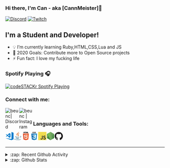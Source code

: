 ### Hi there, I'm Can - aka [CannMeister]👋

[![Discord](https://img.shields.io/discord/746155721392914442?color=%237289da&label=MY%20DISCORD&logo=Discord&style=for-the-badge)](https://discord.gg/ahWKcDg)
[![Twitch](https://img.shields.io/badge/twitch-%239146FF.svg?&style=for-the-badge&logo=twitch&logoColor=white)](https://www.twitch.tv/404beunc)



## I'm a Student and Developer!

- 💡 I’m currently learning Ruby,HTML,CSS,Lua and JS
- 🥅 2020 Goals: Contribute more to Open Source projects
- ⚡ Fun fact: I love my fucking life

### Spotify Playing 🎧
[<img src="https://novatorem.cankcygt.vercel.app/api/spotify-playing" alt="codeSTACKr Spotify Playing" width="350" />](https://open.spotify.com/user/yenidenoyuncu)

### Connect with me:

[<img align="left" alt="beunc| Discord" width="44px" src="https://i.ibb.co/YtNhB1V/icons8-discord-new-logo-48.png" />][discord]
[<img align="left" alt="beunc | Instagram" width="44px" src="https://i.ibb.co/tz8skHM/icons8-instagram-48.png" />][instagram]

<br />

### Languages and Tools:

<img align="left" alt="Visual Studio Code" width="26px" src="https://raw.githubusercontent.com/github/explore/80688e429a7d4ef2fca1e82350fe8e3517d3494d/topics/visual-studio-code/visual-studio-code.png" />
<img align="left" alt="Java" width="26px" src="https://raw.githubusercontent.com/github/explore/78df643247d429f6cc873026c0622819ad797942/topics/java/java.png" />
<img align="left" alt="HTML5" width="26px" src="https://raw.githubusercontent.com/github/explore/80688e429a7d4ef2fca1e82350fe8e3517d3494d/topics/html/html.png" />
<img align="left" alt="CSS3" width="26px" src="https://raw.githubusercontent.com/github/explore/80688e429a7d4ef2fca1e82350fe8e3517d3494d/topics/css/css.png" />
<img align="left" alt="JavaScript" width="26px" src="https://raw.githubusercontent.com/github/explore/80688e429a7d4ef2fca1e82350fe8e3517d3494d/topics/javascript/javascript.png" />
<img align="left" alt="Node.js" width="26px" src="https://raw.githubusercontent.com/github/explore/80688e429a7d4ef2fca1e82350fe8e3517d3494d/topics/nodejs/nodejs.png" />
<img align="left" alt="GitHub" width="26px" src="https://raw.githubusercontent.com/github/explore/78df643247d429f6cc873026c0622819ad797942/topics/github/github.png" />

<br />
<br />

---

<details>
  <summary>:zap: Recent Github Activity</summary>
  
<!--START_SECTION:activity-->
1. undefined
2. undefined
3. undefined
4. undefined
5. undefined
<!--END_SECTION:activity-->

</details>

<details>
  <summary>:zap: Github Stats</summary>

  <img align="left" alt="cankcygt's Github Stats" src="https://github-readme-stats.cankcygt.vercel.app/api?username=cankcygt&show_icons=true&hide_border=true" />

</details>

[discord]: https://discord.gg/SnphaaU
[instagram]: https://www.instagram.com/c.kocyigit/
